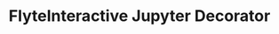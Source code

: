 ---
title: FlyteInteractive Jupyter Decorator
weight: 1
variants: +flyte -serverless -byoc -selfmanaged
layout: py_example
example_file: /external/unionai-examples/v1/flyte-integrations/external-service-backen-plugins/flyteinteractive_plugin/flyteinteractive_plugin/jupyter.py
---